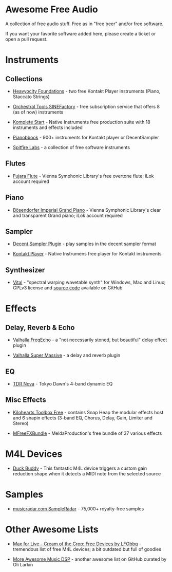 # Awesome Free Audio

A collection of free audio stuff. Free as in "free beer" and/or free software.

If you want your favorite software added here, please create a ticket or open a pull request.


# Instruments

## Collections

* [Heavyocity Foundations](https://heavyocity.com/product-category/foundations/) - two free Kontakt Player instruments (Piano, Staccato Strings)

* [Orchestral Tools SINEFactory](https://www.orchestraltools.com/sinefactory) - free subscription service that offers 8 (as of now) instruments

* [Komplete Start](https://www.native-instruments.com/en/products/komplete/bundles/komplete-start/) - Native Instruments free production suite with 18 instruments and effects included

* [Pianobbook](https://www.pianobook.co.uk) - 900+ instruments for Kontakt player or DecentSampler

* [Spitfire Labs](https://labs.spitfireaudio.com/) - a collection of free software instruments



## Flutes

* [Fujara Flute](https://www.vsl.co.at/en/Free_Instruments/Fujara_Flute) - Vienna Symphonic Library's free overtone flute; iLok account required




## Piano

* [Bösendorfer Imperial Grand Piano](https://www.vsl.co.at/en/Free_Instruments/Soft_Imperial) - Vienna Symphonic Library's clear and transparent Grand piano; iLok account required




## Sampler

* [Decent Sampler Plugin](https://www.decentsamples.com/product/decent-sampler-plugin/) - play samples in the decent sampler format

* [Kontakt Player](https://www.native-instruments.com/en/products/komplete/samplers/kontakt-6-player/) - Native Instrumens free player for Kontakt instruments


## Synthesizer

* [Vital](https://vital.audio) - "spectral warping wavetable synth" for Windows, Mac and Linux; GPLv3 license and [source code](https://github.com/mtytel/vital) available on GitHub



# Effects

## Delay, Reverb & Echo

* [Valhalla FreqEcho](https://valhalladsp.com/shop/delay/valhalla-freq-echo/) - a "not necessarily stoned, but beautiful" delay effect plugin


* [Valhalla Super Massive](https://valhalladsp.com/shop/reverb/valhalla-supermassive/) - a delay and reverb plugin



## EQ

* [TDR Nova](https://www.tokyodawn.net/tdr-nova/#) - Tokyo Dawn's 4-band dynamic EQ



## Misc Effects

* [Kilohearts Toolbox Free](https://kilohearts.com/products/kilohearts_toolbox#free) - contains Snap Heap the modular effects host and 6 snapin effects (3-band EQ, Chorus, Delay, Gain, Limiter and Stereo)

* [MFreeFXBundle](https://www.meldaproduction.com/MFreeFXBundle) - MeldaProduction's free bundle of 37 various effects



# M4L Devices

* [Duck Buddy](https://maxforlive.com/library/device.php?id=7623) - This fantastic M4L device triggers a custom gain reduction shape when it detects a MIDI note from the selected source



# Samples

* [musicradar.com SampleRadar](https://www.musicradar.com/news/tech/free-music-samples-royalty-free-loops-hits-and-multis-to-download) - 75,000+ royalty-free samples



# Other Awesome Lists

* [Max for Live - Cream of the Crop: Free Devices by LFObbq](https://docs.google.com/document/d/e/2PACX-1vRngItA2PEDOI3yKraeBt_kh1DLwNDeAvOL2SslmXdDBdZupjcizvszVlGvaXJcgvWMpQh4NF_boY15/pub) - tremendous list of free M4L devices; a bit outdated but full of goodies

* [More Awesome Music DSP](https://github.com/olilarkin/awesome-musicdsp) - another awesome list on GitHub curated by Oli Larkin

